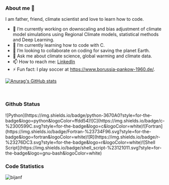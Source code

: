 ### About me 👋
I am father, friend, climate scientist and love to learn how to code.

- 🔭 I’m currently working on downscaling and bias adjustment of climate model simulations using Regional Climate models, statistical methods and Deep Learning. 
- 🌱 I’m currently learning how to code with C.
- 👯 I’m looking to collaborate on coding for saving the planet Earth.
- 💬 Ask me about climate science, global warming and climate data.
- 📫 How to reach me: [LinkedIn](https://www.linkedin.com/in/bijanfallah/)
- ⚡ Fun fact: I play soccer at https://www.borussia-pankow-1960.de/.
  
[![Anurag's GitHub stats](https://github-readme-stats.vercel.app/api?username=bijanf)](https://github.com/anuraghazra/github-readme-stats)

<br>
<h3> Github Status </h3>
  ![Python](https://img.shields.io/badge/python-3670A0?style=for-the-badge&logo=python&logoColor=ffdd54)![C](https://img.shields.io/badge/c-%2300599C.svg?style=for-the-badge&logo=c&logoColor=white)![Fortran](https://img.shields.io/badge/Fortran-%23734F96.svg?style=for-the-badge&logo=fortran&logoColor=white)![R](https://img.shields.io/badge/r-%23276DC3.svg?style=for-the-badge&logo=r&logoColor=white)![Shell Script](https://img.shields.io/badge/shell_script-%23121011.svg?style=for-the-badge&logo=gnu-bash&logoColor=white)
<br>
<h3> Code Statistics </h3>
<p><img align="center"
    src="https://github-readme-stats.vercel.app/api/top-langs?username=bijanf&show_icons=true&locale=en&bg_color=0d1117&text_color=ffffff&layout=compact"
    alt="bijanf" 
    bg_color=#808080/></p>
<br>
